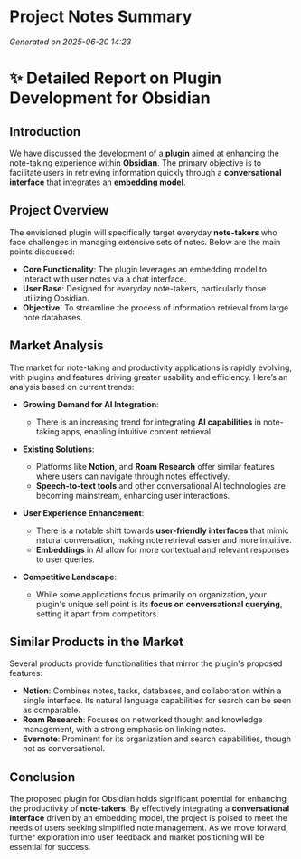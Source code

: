 # Project Notes Summary

*Generated on 2025-06-20 14:23*

# ✨ Detailed Report on Plugin Development for Obsidian

## **Introduction**
We have discussed the development of a **plugin** aimed at enhancing the note-taking experience within **Obsidian**. The primary objective is to facilitate users in retrieving information quickly through a **conversational interface** that integrates an **embedding model**.

## **Project Overview**
The envisioned plugin will specifically target everyday **note-takers** who face challenges in managing extensive sets of notes. Below are the main points discussed:

- **Core Functionality**: The plugin leverages an embedding model to interact with user notes via a chat interface.
- **User Base**: Designed for everyday note-takers, particularly those utilizing Obsidian.
- **Objective**: To streamline the process of information retrieval from large note databases.

## **Market Analysis**
The market for note-taking and productivity applications is rapidly evolving, with plugins and features driving greater usability and efficiency. Here’s an analysis based on current trends:

- **Growing Demand for AI Integration**:
  - There is an increasing trend for integrating **AI capabilities** in note-taking apps, enabling intuitive content retrieval.
  
- **Existing Solutions**:
  - Platforms like **Notion**, and **Roam Research** offer similar features where users can navigate through notes effectively.
  - **Speech-to-text tools** and other conversational AI technologies are becoming mainstream, enhancing user interactions.

- **User Experience Enhancement**:
  - There is a notable shift towards **user-friendly interfaces** that mimic natural conversation, making note retrieval easier and more intuitive.
  - **Embeddings** in AI allow for more contextual and relevant responses to user queries.

- **Competitive Landscape**:
  - While some applications focus primarily on organization, your plugin's unique sell point is its **focus on conversational querying**, setting it apart from competitors.

## **Similar Products in the Market**
Several products provide functionalities that mirror the plugin's proposed features:

- **Notion**: Combines notes, tasks, databases, and collaboration within a single interface. Its natural language capabilities for search can be seen as comparable.
- **Roam Research**: Focuses on networked thought and knowledge management, with a strong emphasis on linking notes. 
- **Evernote**: Prominent for its organization and search capabilities, though not as conversational.

## **Conclusion**
The proposed plugin for Obsidian holds significant potential for enhancing the productivity of **note-takers**. By effectively integrating a **conversational interface** driven by an embedding model, the project is poised to meet the needs of users seeking simplified note management. As we move forward, further exploration into user feedback and market positioning will be essential for success.